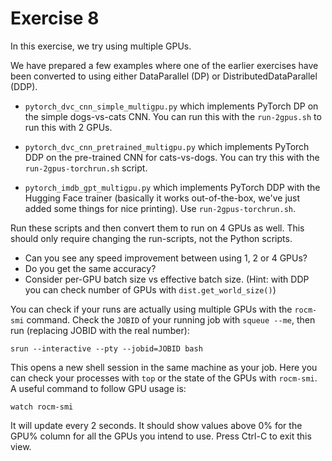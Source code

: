 # Exercise 8

In this exercise, we try using multiple GPUs.

We have prepared a few examples where one of the earlier exercises
have been converted to using either DataParallel (DP) or
DistributedDataParallel (DDP).

- `pytorch_dvc_cnn_simple_multigpu.py` which implements PyTorch DP on
  the simple dogs-vs-cats CNN. You can run this with the
  `run-2gpus.sh` to run this with 2 GPUs.
  
- `pytorch_dvc_cnn_pretrained_multigpu.py` which implements PyTorch
  DDP on the pre-trained CNN for cats-vs-dogs. You can try this with
  the `run-2gpus-torchrun.sh` script.
  
- `pytorch_imdb_gpt_multigpu.py` which implements PyTorch DDP with the
  Hugging Face trainer (basically it works out-of-the-box, we've just
  added some things for nice printing). Use `run-2gpus-torchrun.sh`.

Run these scripts and then convert them to run on 4 GPUs as
well. This should only require changing the run-scripts, not the
Python scripts.

- Can you see any speed improvement between using 1, 2 or 4 GPUs?
- Do you get the same accuracy?
- Consider per-GPU batch size vs effective batch size. (Hint: with DDP you can check number of GPUs with `dist.get_world_size()`)

You can check if your runs are actually using multiple GPUs with the
`rocm-smi` command. Check the `JOBID` of your running job with `squeue
--me`, then run (replacing JOBID with the real number):

    srun --interactive --pty --jobid=JOBID bash

This opens a new shell session in the same machine as your job. Here
you can check your processes with `top` or the state of the GPUs with
`rocm-smi`. A useful command to follow GPU usage is:

    watch rocm-smi
    
It will update every 2 seconds. It should show values above 0% for the
GPU% column for all the GPUs you intend to use. Press Ctrl-C to exit
this view.
